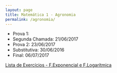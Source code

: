 ```yaml
---
layout: page
title: Matemática 1 - Agronomia
permalink: /agronomia/
---
```


- Prova 1:
- Segunda Chamada: 21/06/2017
- Prova 2: 23/06/2017
- Substitutiva: 30/06/2016
- Final: 06/07/2017

[Lista de Exercícios - F.Exponencial e F.Logarítmica](chunggnuhc.github.io/disciplinas/listaExp-Log.pdf)
